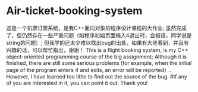 # Air-ticket-booking-system
这是一个机票订票系统，是我C++面向对象的程序设计课程的大作业;
虽然完成了，但仍然存在一些严重问题（如程序初始页面输入4退出时，会报错，同学说是string的问题）;
但我学的还太少难以找出bug的出处，如果有大佬看到，并且有兴趣的话，可以帮忙指出，谢谢！
This is a flight booking system, is my C++ object-oriented programming course of the big assignment;
Although it is finished, there are still some serious problems 
(for example, when the initial page of the program enters 4 and exits, an error will be reported）.
However, I have learned too little to find out the source of the bug. 
#If any of you are interested in it, you can point it out. Thank you!
